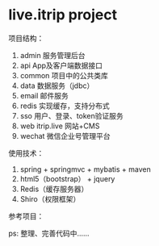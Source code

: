 # live.itrip  project

项目结构：
1. admin 服务管理后台
2. api App及客户端数据接口
3. common 项目中的公共类库
4. data 数据服务（jdbc）
5. email 邮件服务
6. redis 实现缓存，支持分布式
7. sso 用户、登录、token验证服务
8. web  itrip.live 网站+CMS
9. wechat 微信企业号管理平台


使用技术：
1. spring + springmvc + mybatis + maven
2. html5（bootstrap） + jquery
3. Redis（缓存服务器）
4. Shiro（权限框架）

参考项目：

ps: 整理、完善代码中......